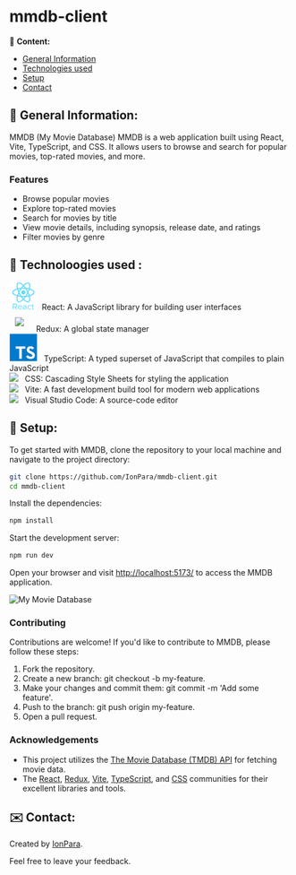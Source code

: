 # mmdb-client

📃 **Content:**
- [General Information ](#General-Information)
- [Technologies used](#languages)
- [Setup](#setup)
- [Contact](#contact)


## 📑 General Information:

MMDB (My Movie Database)
MMDB is a web application built using React, Vite, TypeScript, and CSS. It allows users to browse and search for popular movies, top-rated movies, and more.

### Features
- Browse popular movies
- Explore top-rated movies
- Search for movies by title
- View movie details, including synopsis, release date, and ratings
- Filter movies by genre


## 🔣 <a id="languages">Technoloogies used </a>:

<p align="left">
  <img src="https://raw.githubusercontent.com/devicons/devicon/master/icons/react/react-original-wordmark.svg" alt="react" width="50" height="50" /> 
  &nbsp;React: A JavaScript library for building user interfaces <br/>
  <img src="https://skillicons.dev/icons?i=redux&theme=light" style="margin: 10px"/> 
  &nbsp; Redux: A global state manager
  <br/>
  <img src="https://raw.githubusercontent.com/devicons/devicon/master/icons/typescript/typescript-original.svg" alt="typescript" width="50" height="50"/> 
  &nbsp; TypeScript: A typed superset of JavaScript that compiles to plain JavaScript <br/>
  <img src="https://skillicons.dev/icons?i=css&theme=light"/>    
  &nbsp; CSS: Cascading Style Sheets for styling the application <br/>
  <img src="https://skillicons.dev/icons?i=vite&theme=light" /> 
  &nbsp; Vite: A fast development build tool for modern web applications <br/>
  <img src="https://skillicons.dev/icons?i=vscode&theme=light" /> 
  &nbsp; Visual Studio Code: A source-code editor
</p>



## 📘 <a id="setup">Setup</a>:

To get started with MMDB, clone the repository to your local machine and navigate to the project directory:


``` bash
git clone https://github.com/IonPara/mmdb-client.git
cd mmdb-client
```

Install the dependencies:

``` bash
npm install 
```

Start the development server:

``` bash
npm run dev
```

Open your browser and visit [http://localhost:5173/](http://localhost:5173/) to access the MMDB application.

![My Movie Database](https://github.com/IonPara/mmdb-client/assets/84988051/eb52bd86-5d3f-477a-8ada-5df551e844d0)


### Contributing
Contributions are welcome! If you'd like to contribute to MMDB, please follow these steps:

1. Fork the repository.
2. Create a new branch: git checkout -b my-feature.
3. Make your changes and commit them: git commit -m 'Add some feature'.
4. Push to the branch: git push origin my-feature.
5. Open a pull request.

### Acknowledgements
- This project utilizes the [The Movie Database (TMDB) API](https://developer.themoviedb.org/docs) for fetching movie data.
- The [React](https://reactjs.org/), [Redux](https://redux.js.org/), [Vite](https://vitejs.dev/), [TypeScript](https://www.typescriptlang.org/), and [CSS](https://developer.mozilla.org/en-US/docs/Web/CSS) communities for their excellent libraries and tools.


## ✉️ <a id="contact">Contact</a>:

Created by [IonPara](https://github.com/IonPara).

Feel free to leave your feedback.
